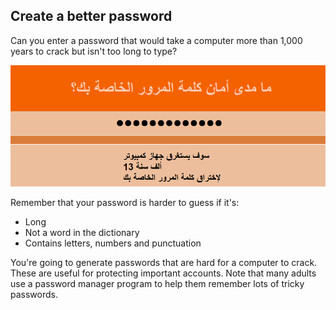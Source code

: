 ## Create a better password

Can you enter a password that would take a computer more than 1,000 years to crack but isn't too long to type?

![لقطة الشاشة](images/passwords-13000.png)

Remember that your password is harder to guess if it's:

+ Long
+ Not a word in the dictionary
+ Contains letters, numbers and punctuation

You're going to generate passwords that are hard for a computer to crack. These are useful for protecting important accounts. Note that many adults use a password manager program to help them remember lots of tricky passwords.
